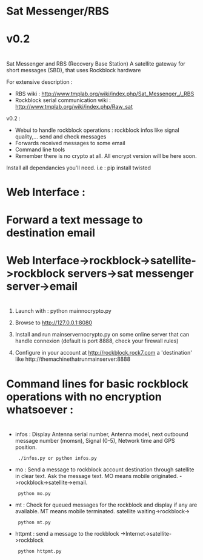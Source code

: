 #
# Sat Messenger/RBS
# v0.2
#

Sat Messenger and RBS (Recovery Base Station) 
A satellite gateway for short messages (SBD), that uses Rockblock hardware


For extensive description : 

- RBS wiki : http://www.tmplab.org/wiki/index.php/Sat_Messenger_/_RBS
- Rockblock serial communication wiki : http://www.tmplab.org/wiki/index.php/Raw_sat


v0.2 : 
- Webui to handle rockblock operations : rockblock infos like signal quality,... send and check messages 
- Forwards received messages to some email 
- Command line tools
- Remember there is no crypto at all. All encrypt version will be here soon.



Install all dependancies you'll need.
i.e : pip install twisted



#
# Web Interface :
#
# Forward a text message to destination email
# Web Interface->rockblock->satellite->rockblock servers->sat messenger server->email
# 


1. Launch with : python mainnocrypto.py
2. Browse to http://127.0.0.1:8080

3. Install and run mainservernocrypto.py on some online server that can handle connexion (default is port 8888, check your firewall rules)
4. Configure in your account at http://rockblock.rock7.com a 'destination' like http://themachinethatrunmainserver:8888




#
# Command lines for basic rockblock operations with no encryption whatsoever :
# 


- infos : Display Antenna serial number, Antenna model, next outbound message number (momsn), Signal (0-5), Network time and GPS position.

       ./infos.py or python infos.py
       

- mo : Send a message to rockblock account destination through satellite in clear text. Ask the message text. MO means mobile originated. ->rockblock->satellite->email.

       python mo.py

- mt : Check for queued messages for the rockblock and display if any are available. MT means mobile terminated. satellite waiting->rockblock->

       python mt.py

- httpmt : send a message to the rockblock ->Internet->satellite->rockblock

       python httpmt.py
